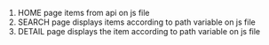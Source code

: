 1. HOME page items from api on js file
2. SEARCH page displays items according to path variable on js file
3. DETAIL page displays the item according to path variable on js file